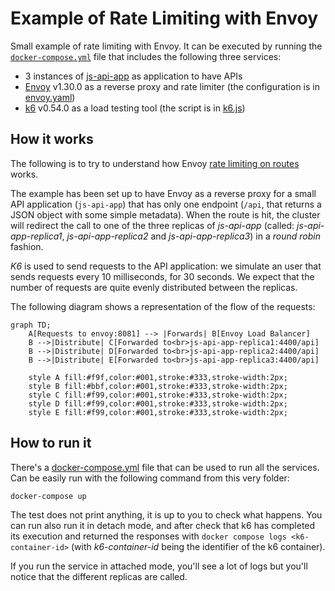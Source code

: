 # Example of Rate Limiting with Envoy

Small example of rate limiting with Envoy. It can be executed by running the [`docker-compose.yml`](docker-compose.yml) file that includes the following three services:

- 3 instances of [js-api-app](../utils/js-api-app/README.md) as application to have APIs
- [Envoy](https://www.envoyproxy.io/) v1.30.0 as a reverse proxy and rate limiter (the configuration is in [envoy.yaml](envoy.yaml))
- [k6](https://k6.io/) v0.54.0 as a load testing tool (the script is in [k6.js](k6.js))

## How it works

The following is to try to understand how Envoy [rate limiting on routes](https://www.envoyproxy.io/docs/envoy/latest/configuration/http/http_filters/rate_limit_filter) works. 

The example has been set up to have Envoy as a reverse proxy for a small API application (`js-api-app`) that has only one endpoint (`/api`, that returns a JSON object with some simple metadata). When the route is hit, the cluster will redirect the call to one of the three replicas of _js-api-app_ (called: _js-api-app-replica1_, _js-api-app-replica2_ and _js-api-app-replica3_) in a _round robin_ fashion.

_K6_ is used to send requests to the API application: we simulate an user that sends requests every 10 milliseconds, for 30 seconds. We expect that the number of requests are quite evenly distributed between the replicas.

The following diagram shows a representation of the flow of the requests:

```mermaid
graph TD;
    A[Requests to envoy:8081] --> |Forwards| B[Envoy Load Balancer]
    B -->|Distribute| C[Forwarded to<br>js-api-app-replica1:4400/api]
    B -->|Distribute| D[Forwarded to<br>js-api-app-replica2:4400/api]
    B -->|Distribute| E[Forwarded to<br>js-api-app-replica3:4400/api]
    
    style A fill:#f9f,color:#001,stroke:#333,stroke-width:2px;
    style B fill:#bbf,color:#001,stroke:#333,stroke-width:2px;
    style C fill:#f99,color:#001,stroke:#333,stroke-width:2px;
    style D fill:#f99,color:#001,stroke:#333,stroke-width:2px;
    style E fill:#f99,color:#001,stroke:#333,stroke-width:2px;
```

## How to run it

There's a [docker-compose.yml](docker-compose.yml) file that can be used to run all the services. Can be easily run with the following command from this very folder:

```bash
docker-compose up
```

The test does not print anything, it is up to you to check what happens. You can run also run it in detach mode, and after check that k6 has completed its execution and returned the responses with `docker compose logs <k6-container-id>` (with _k6-container-id_ being the identifier of the k6 container).

If you run the service in attached mode, you'll see a lot of logs but you'll notice that the different replicas are called.
